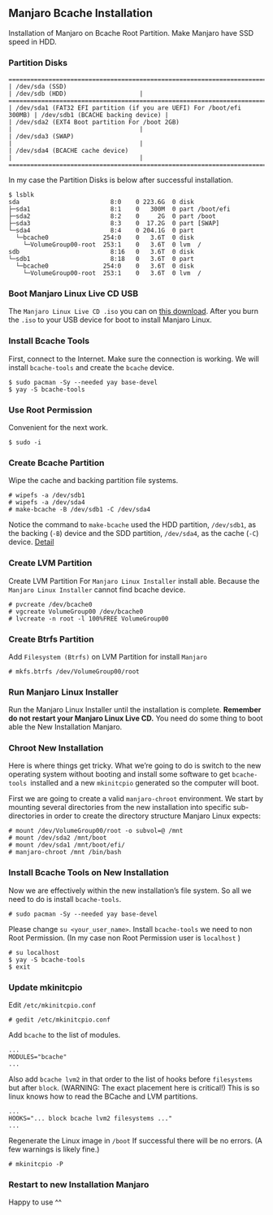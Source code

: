 ## Manjaro Bcache Installation
Installation of Manjaro on Bcache Root Partition. Make Manjaro have SSD speed in HDD. 


### Partition Disks

```
=============================================================================================================
| /dev/sda (SSD)                                                        | /dev/sdb (HDD)                    |
=============================================================================================================
| /dev/sda1 (FAT32 EFI partition (if you are UEFI) For /boot/efi 300MB) | /dev/sdb1 (BCACHE backing device) |
| /dev/sda2 (EXT4 Boot partition For /boot 2GB)                         |                                   |
| /dev/sda3 (SWAP)                                                      |                                   |
| /dev/sda4 (BCACHE cache device)                                       |                                   |
=============================================================================================================
```
In my case the Partition Disks is below after successful installation.
```
$ lsblk
sda                         8:0    0 223.6G  0 disk 
├─sda1                      8:1    0   300M  0 part /boot/efi
├─sda2                      8:2    0     2G  0 part /boot
├─sda3                      8:3    0  17.2G  0 part [SWAP]
└─sda4                      8:4    0 204.1G  0 part 
  └─bcache0               254:0    0   3.6T  0 disk 
    └─VolumeGroup00-root  253:1    0   3.6T  0 lvm  /
sdb                         8:16   0   3.6T  0 disk 
└─sdb1                      8:18   0   3.6T  0 part 
  └─bcache0               254:0    0   3.6T  0 disk 
    └─VolumeGroup00-root  253:1    0   3.6T  0 lvm  /
```
### Boot Manjaro Linux Live CD USB
The `Manjaro Linux Live CD .iso` you can on [this download](https://manjaro.org/download/). After you burn the `.iso` to your USB device for boot to install Manjaro Linux. 
### Install Bcache Tools
First, connect to the Internet. Make sure the connection is working. We will install `bcache-tools` and create the `bcache` device.
```
$ sudo pacman -Sy --needed yay base-devel
$ yay -S bcache-tools
```
### Use Root Permission
Convenient for the next work.
```
$ sudo -i
```
### Create Bcache Partition
Wipe the cache and backing partition file systems.
```
# wipefs -a /dev/sdb1
# wipefs -a /dev/sda4
# make-bcache -B /dev/sdb1 -C /dev/sda4
```
Notice the command to `make-bcache` used the HDD partition, `/dev/sdb1`, as the backing (`-B`) device and the SDD partition, `/dev/sda4`, as the cache (`-C`) device. [Detail](https://wiki.archlinux.org/title/bcache)
### Create LVM Partition
Create LVM Partition For `Manjaro Linux Installer` install able. Because the `Manjaro Linux Installer` cannot find bcache device.
```
# pvcreate /dev/bcache0
# vgcreate VolumeGroup00 /dev/bcache0
# lvcreate -n root -l 100%FREE VolumeGroup00
```
### Create Btrfs Partition 
Add `Filesystem (Btrfs)` on LVM Partition for install `Manjaro`
```
# mkfs.btrfs /dev/VolumeGroup00/root
```
### Run Manjaro Linux Installer
Run the Manjaro Linux Installer until the installation is complete. **Remember do not restart your Manjaro Linux Live CD.** You need do some thing to boot
able the New Installation Manjaro.
### Chroot New Installation
Here is where things get tricky. What we’re going to do is switch to the new operating system without booting and install some software to get `bcache-tools `installed and a new `mkinitcpio` generated so the computer will boot.

First we are going to create a valid `manjaro-chroot` environment. We start by mounting several directories from the new installation into specific sub-directories in order to create the directory structure Manjaro Linux expects:
```
# mount /dev/VolumeGroup00/root -o subvol=@ /mnt
# mount /dev/sda2 /mnt/boot
# mount /dev/sda1 /mnt/boot/efi/
# manjaro-chroot /mnt /bin/bash
```
### Install Bcache Tools on New Installation
Now we are effectively within the new installation’s file system. So all we need to do is install `bcache-tools`.
```
# sudo pacman -Sy --needed yay base-devel
```
Please change `su <your_user_name>`. Install `bcache-tools` we need to non Root Permission. (In my case non Root Permission user is `localhost` )
```
# su localhost
$ yay -S bcache-tools
$ exit
```
### Update mkinitcpio
Edit `/etc/mkinitcpio.conf`
```
# gedit /etc/mkinitcpio.conf
```
Add `bcache` to the list of modules.
```
...
MODULES="bcache"
...
```
Also add `bcache lvm2` in that order to the list of hooks before `filesystems` but after `block`. (WARNING: The exact placement here is critical!) This is so linux knows how to read the BCache and LVM partitions.
```
...
HOOKS="... block bcache lvm2 filesystems ..."
...
```
Regenerate the Linux image in `/boot` If successful there will be no errors. (A few warnings is likely fine.)
```
# mkinitcpio -P
```
### Restart to new Installation Manjaro
Happy to use ^^
